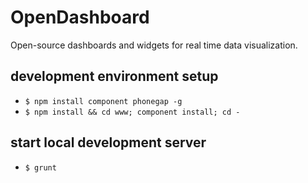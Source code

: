 OpenDashboard
======
Open-source dashboards and widgets for real time data visualization.


## development environment setup
- `$ npm install component phonegap -g`
- `$ npm install && cd www; component install; cd -`

## start local development server
- `$ grunt`
